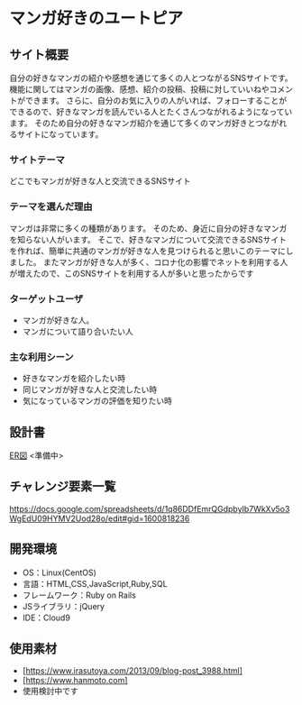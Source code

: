 # マンガ好きのユートピア

## サイト概要
自分の好きなマンガの紹介や感想を通じて多くの人とつながるSNSサイトです。
機能に関してはマンガの画像、感想、紹介の投稿、投稿に対していいねやコメントができます。
さらに、自分のお気に入りの人がいれば、フォローすることができるので、好きなマンガを読んでいる人とたくさんつながれるようになっています。
そのため自分の好きなマンガ紹介を通じて多くのマンガ好きとつながれるサイトになっています。

### サイトテーマ
どこでもマンガが好きな人と交流できるSNSサイト

### テーマを選んだ理由
マンガは非常に多くの種類があります。
そのため、身近に自分の好きなマンガを知らない人がいます。
そこで、好きなマンガについて交流できるSNSサイトを作れば、簡単に共通のマンガが好きな人を見つけられると思いこのテーマにしました。
またマンガが好きな人が多く、コロナ化の影響でネットを利用する人が増えたので、このSNSサイトを利用する人が多いと思ったからです

### ターゲットユーザ
- マンガが好きな人。
- マンガについて語り合いたい人

### 主な利用シーン
- 好きなマンガを紹介したい時
- 同じマンガが好きな人と交流したい時
- 気になっているマンガの評価を知りたい時

## 設計書
[ER図](https://app.diagrams.net/#G1PswDBcaVQjz6xcZE34g9kZxqNn7mwiFZ)
<準備中>

## チャレンジ要素一覧
<https://docs.google.com/spreadsheets/d/1q86DDfEmrQGdpbyIb7WkXv5o3WgEdU09HYMV2Uod28o/edit#gid=1600818236>

## 開発環境
- OS：Linux(CentOS)
- 言語：HTML,CSS,JavaScript,Ruby,SQL
- フレームワーク：Ruby on Rails
- JSライブラリ：jQuery
- IDE：Cloud9

## 使用素材
- [https://www.irasutoya.com/2013/09/blog-post_3988.html]
- [https://www.hanmoto.com]
- 使用検討中です